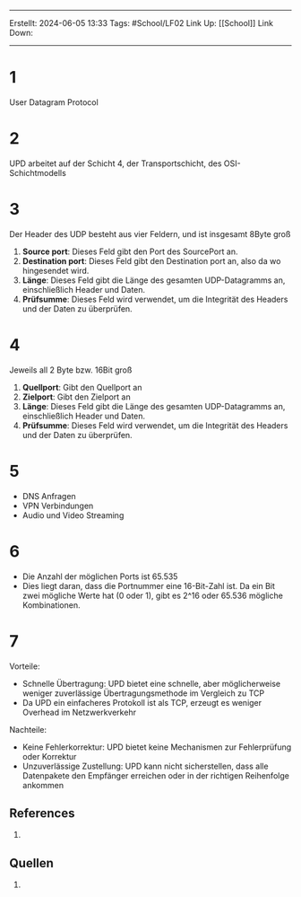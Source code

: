 
--- 
Erstellt: 2024-06-05    13:33 
Tags: #School/LF02 
Link Up: [[School]]
Link Down:

--- 
# 1
User Datagram Protocol
# 2
UPD arbeitet auf der Schicht 4, der Transportschicht, des OSI-Schichtmodells
# 3 
Der Header des UDP besteht aus vier Feldern, und ist insgesamt 8Byte groß

1. **Source port**: Dieses Feld gibt den Port des SourcePort an.
2. **Destination port**: Dieses Feld gibt den Destination port an, also da wo hingesendet wird.
3. **Länge**: Dieses Feld gibt die Länge des gesamten UDP-Datagramms an, einschließlich Header und Daten.
4. **Prüfsumme**: Dieses Feld wird verwendet, um die Integrität des Headers und der Daten zu überprüfen.

# 4 
Jeweils all 2 Byte bzw. 16Bit groß

1. **Quellport**: Gibt den Quellport an
2. **Zielport**: Gibt den Zielport an
3. **Länge**: Dieses Feld gibt die Länge des gesamten UDP-Datagramms an, einschließlich Header und Daten.
4. **Prüfsumme**: Dieses Feld wird verwendet, um die Integrität des Headers und der Daten zu überprüfen.
# 5 
- DNS Anfragen
- VPN Verbindungen
- Audio und Video Streaming

# 6
- Die Anzahl der möglichen Ports ist 65.535
- Dies liegt daran, dass die Portnummer eine 16-Bit-Zahl ist. Da ein Bit zwei mögliche Werte hat (0 oder 1), gibt es 2^16 oder 65.536 mögliche Kombinationen. 

# 7
Vorteile:
- Schnelle Übertragung: 
	UPD bietet eine schnelle, aber möglicherweise weniger zuverlässige Übertragungsmethode im Vergleich zu TCP
- Da UPD ein einfacheres Protokoll ist als TCP, erzeugt es weniger Overhead im Netzwerkverkehr

Nachteile:
- Keine Fehlerkorrektur: 
	UPD bietet keine Mechanismen zur Fehlerprüfung oder Korrektur
- Unzuverlässige Zustellung: 
	UPD kann nicht sicherstellen, dass alle Datenpakete den Empfänger erreichen oder in der richtigen Reihenfolge ankommen

## References
1. 

## Quellen
1. 